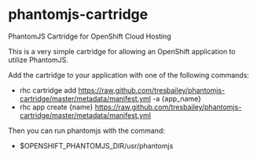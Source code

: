 phantomjs-cartridge
===================

PhantomJS Cartridge for OpenShift Cloud Hosting

This is a very simple cartridge for allowing an OpenShift application to utilize PhantomJS.  

Add the cartridge to your application with one of the following commands:
 - rhc cartridge add https://raw.github.com/tresbailey/phantomjs-cartridge/master/metadata/manifest.yml -a {app_name} 
 - rhc app create {name} https://raw.github.com/tresbailey/phantomjs-cartridge/master/metadata/manifest.yml

Then you can run phantomjs with the command:

  - $OPENSHIFT_PHANTOMJS_DIR/usr/phantomjs


